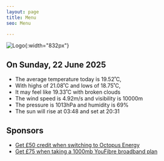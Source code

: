 ```yaml
---
layout: page
title: Menu
seo: Menu

---
```


![Logo](/images/logo.jpg){:width="832px"}

<!-- weather_marker starts -->
## On Sunday, 22 June 2025

- The average temperature today is 19.52˚C,
- With highs of 21.08˚C and lows of 18.75˚C,
- It may feel like 19.33˚C with broken clouds
- The wind speed is 4.92m/s and visibility is 10000m
- The pressure is 1013hPa and humidity is 69%
- The sun will rise at 03:48 and set at 20:31

<!-- weather_marker ends -->

## Sponsors

- [Get £50 credit when switching to Octopus Energy](https://bit.ly/3oD1nnS)
- [Get £75 when taking a 1000mb YouFibre broadband plan](https://aklam.io/91zWhU?)
